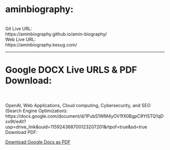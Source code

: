 <h1>aminbiography:</h1>
<br>
Git Live URL: 
<br>
https://aminbiography.github.io/amin-biography/
<br>
Web Live URL: 
<br>
https://aminbiography.kesug.com/ 

**********************************************************************************************************************************************************
<h1>Google DOCX Live URLS & PDF Download:</h1> 
<br>
<br>
OpenAI, Web Applications, Cloud computing, Cybersecurity, and SEO (Search Engine Optimization):
<br>
https://docs.google.com/document/d/1PubS1WM4yOV1fX0BgpCRYl5TQ1qDxx9t/edit?usp=drive_link&ouid=115924368700123207201&rtpof=true&sd=true
<br>
Download PDF:

[Download Google Docs as PDF](https://docs.google.com/document/d/1PubS1WM4yOV1fX0BgpCRYl5TQ1qDxx9t/export?format=pdf)










